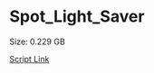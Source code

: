 # Spot_Light_Saver

Size: 0.229 GB

[Script Link](https://github.com/liuyal/Archive/blob/master/Python/Utilities/Miscellaneous/spotlight_saver.py)